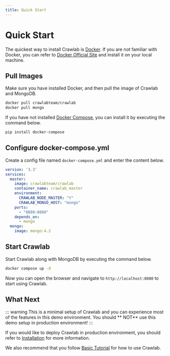```yaml
---
title: Quick Start
---
```


# Quick Start

The quickest way to install Crawlab is [Docker](installation/docker.md). If you are not familiar with Docker, you can
refer to [Docker Official Site](https://www.docker.com/) and install it on your local machine.

## Pull Images

Make sure you have installed Docker, and then pull the image of Crawlab and MongoDB.

```bash
docker pull crawlabteam/crawlab
docker pull mongo
```

If you have not installed [Docker Compose](https://docs.docker.com/compose/), you can install it by executing the
command below.

```bash
pip install docker-compose
```

## Configure docker-compose.yml

Create a config file named `docker-compose.yml` and enter the content below.

```yaml
version: '3.3'
services:
  master:
    image: crawlabteam/crawlab
    container_name: crawlab_master
    environment:
      CRAWLAB_NODE_MASTER: "Y"
      CRAWLAB_MONGO_HOST: "mongo"
    ports:
      - "8080:8080"
    depends_on:
      - mongo
  mongo:
    image: mongo:4.2
```

## Start Crawlab

Start Crawlab along with MongoDB by executing the command below.

```bash
docker compose up -d
```

Now you can open the browser and navigate to `http://localhost:8080` to start using Crawlab.

## What Next

::: warning
This is a minimal setup of Crawlab and you can experience most of the features in this demo environment. You should **
NOT** use this demo setup in production environment!
:::

If you would like to deploy Crawlab in production environment, you should refer
to [Installation](installation/README.md) for more information.

We also recommend that you follow [Basic Tutorial](basic-tutorial/README.md) for how to use Crawlab.
